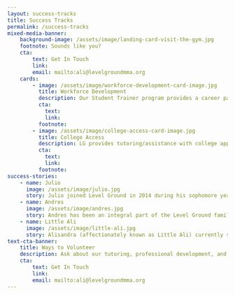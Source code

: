 ```yaml
---
layout: success-tracks
title: Success Tracks
permalink: /success-tracks
mixed-media-banner:
    background-image: /assets/image/landing-card-visit-the-gym.jpg
    footnote: Sounds like you?
    cta:
        text: Get In Touch
        link: 
        email: mailto:ali@levelgroundmma.org
    cards:
        - image: /assets/image/workforce-development-card-image.jpg
          title: Workforce Development
          description: Our Student Trainer program provides a career pathway as a Fitness Professional, particularly as gym managers, personal trainers, and fitness instructors.  Student Trainers learn to train clients, run fitness classes, and have the opportunity to gain nationally-recognized credentials by the National Academy of Sports Medicine.  LG helps youth transition to internships and jobs with Boston-based gyms.  Interested candidates must undergo an interview and selection process.
          cta:
            text: 
            link: 
          footnote:   
        - image: /assets/image/college-access-card-image.jpg
          title: College Access
          description: LG provides tutoring/assistance with college applications, and works with college partners to help students achieve a 4-year or technical degree.  Earn free training by participating in our tutoring program before athletic training, fulfilling college preparation requirements, and demonstrating an overall commitment to grow in academic excellence.
          cta:
            text: 
            link: 
          footnote:  
success-stories:
    - name: Julio
      image: /assets/image/julio.jpg
      story: Julio joined Level Ground in 2014 during his sophomore year of high school, and was promoted to blue belt in Brazilian Jiu Jitsu at LG.  In 2016, Julio joined the Student Trainer program through which he obtained employment with ACCEPT Personal Training School.  Through LG’s partnership with Ben Franklin Institute of Technology, Julio had the opportunity to take several college classes during his junior and senior years of high school.  In September 2017, Julio entered his freshman year at Fisher College and is avidly studying to become a personal trainer.
    - name: Andres
      image: /assets/image/andres.jpg
      story: Andres has been an integral part of the Level Ground family since 2015.  He has taken advantage of all 3 of LG’s Success Tracks, which resulted in him entering college at no cost through our partnership with The BASE/Urban College in 2016.  Andres is currently a sophomore in college, and currently works at LG as a Youth Manager and Assistant Instructor.  He is slated to take the NASM Personal Training Certification exam in early 2018.
    - name: Little Ali
      image: /assets/image/little-ali.jpg
      story: Alisandra (affectionately known as Little Ali) currently serves as one of LG’s leading Youth Managers.  She successfully grew into this role during her employment with The Club by George Foreman III which she secured through LG’s Student Trainer program.  At one point, Little Ali was on the brink of dropping out of high school.  However, upon identifying the root cause as inadequate support at school, LG successfully transferred her to our partner, Greater Egleston High School, where she graduated in 2017 (one year earlier than should would have otherwise.)  Little Ali will be pursuing college opportunities in 2018.
text-cta-banner:
    title: Ways to Volunteer
    description: Ask about our tutoring, professional development, and youth employment programs. Level Ground is a tax-exempt nonprofit under the IRS (EIN 46-3915852) and supported by friends like you.
    cta:
        text: Get In Touch
        link: 
        email: mailto:ali@levelgroundmma.org
---
```

